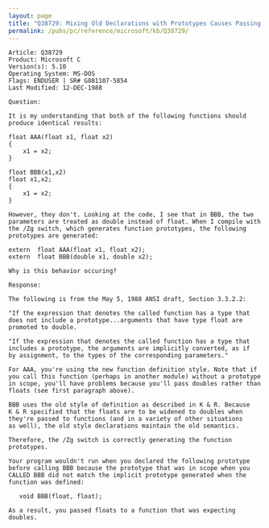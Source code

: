 ```yaml
---
layout: page
title: "Q38729: Mixing Old Declarations with Prototypes Causes Passing Errors"
permalink: /pubs/pc/reference/microsoft/kb/Q38729/
---
```


	Article: Q38729
	Product: Microsoft C
	Version(s): 5.10
	Operating System: MS-DOS
	Flags: ENDUSER | SR# G881107-5854
	Last Modified: 12-DEC-1988
	
	Question:
	
	It is my understanding that both of the following functions should
	produce identical results:
	
	float AAA(float x1, float x2)
	{
	    x1 = x2;
	}
	
	float BBB(x1,x2)
	float x1,x2;
	{
	    x1 = x2;
	}
	
	However, they don't. Looking at the code, I see that in BBB, the two
	parameters are treated as double instead of float. When I compile with
	the /Zg switch, which generates function prototypes, the following
	prototypes are generated:
	
	extern  float AAA(float x1, float x2);
	extern  float BBB(double x1, double x2);
	
	Why is this behavior occuring?
	
	Response:
	
	The following is from the May 5, 1988 ANSI draft, Section 3.3.2.2:
	
	"If the expression that denotes the called function has a type that
	does not include a prototype...arguments that have type float are
	promoted to double.
	
	"If the expression that denotes the called function has a type that
	includes a prototype, the arguments are implicitly converted, as if
	by assignment, to the types of the corresponding parameters."
	
	For AAA, you're using the new function definition style. Note that if
	you call this function (perhaps in another module) without a prototype
	in scope, you'll have problems because you'll pass doubles rather than
	floats (see first paragraph above).
	
	BBB uses the old style of definition as described in K & R. Because
	K & R specified that the floats are to be widened to doubles when
	they're passed to functions (and in a variety of other situations
	as well), the old style declarations maintain the old semantics.
	
	Therefore, the /Zg switch is correctly generating the function
	prototypes.
	
	Your program wouldn't run when you declared the following prototype
	before calling BBB because the prototype that was in scope when you
	CALLED BBB did not match the implicit prototype generated when the
	function was defined:
	
	   void BBB(float, float);
	
	As a result, you passed floats to a function that was expecting
	doubles.
